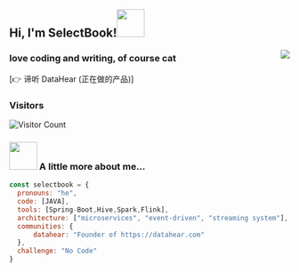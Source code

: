 

<h2> Hi, I'm SelectBook!<img src="https://media.giphy.com/media/mGcNjsfWAjY5AEZNw6/giphy.gif" width="50"></h2>

<img align="right" src="https://github-readme-stats.vercel.app/api/?username=selectbook&show_icons=true&title_color=fff&icon_color=79ff97&text_color=9f9f9f&bg_color=151515" />

### love coding and writing, of course cat

[👉 谛听 DataHear (正在做的产品)]

### Visitors

![Visitor Count](https://profile-counter.glitch.me/acmenlt/count.svg)



### <img src="https://media.giphy.com/media/VgCDAzcKvsR6OM0uWg/giphy.gif" width="50"> A little more about me...  

```javascript
const selectbook = {
  pronouns: "he",
  code: [JAVA],
  tools: [Spring-Boot,Hive,Spark,Flink],
  architecture: ["microservices", "event-driven", "streaming system"],
  communities: {
      datahear: "Founder of https://datahear.com"
  },
  challenge: "No Code"
}
```
